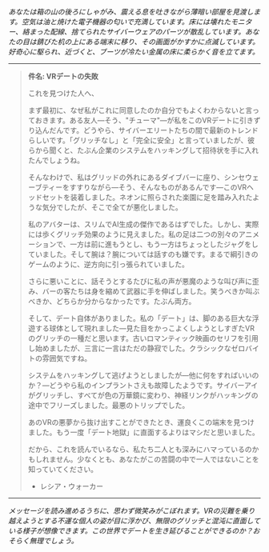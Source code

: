 _あなたは箱の山の後ろにしゃがみ、震える息を吐きながら薄暗い部屋を見渡します。空気は油と焼けた電子機器の匂いで充満しています。床には壊れたモニター、絡まった配線、捨てられたサイバーウェアのパーツが散乱しています。あなたの目は錆びた机の上にある端末に移り、その画面がかすかに点滅しています。好奇心に駆られ、近づくと、ブーツが冷たい金属の床に柔らかく音を立てます。_

---

> **件名: VRデートの失敗**
>
> これを見つけた人へ、
>
> まず最初に、なぜ私がこれに同意したのか自分でもよくわからないと言っておきます。ある友人—そう、"チューマ"—が私をこのVRデートに引きずり込んだんです。どうやら、サイバーエリートたちの間で最新のトレンドらしいです。「グリッチなし」と「完全に安全」と言っていましたが、彼らから聞くと、たぶん企業のシステムをハッキングして招待状を手に入れたんでしょうね。
>
> そんなわけで、私はグリッドの外れにあるダイブバーに座り、シンセウェーブティーをすすりながら—そう、そんなものがあるんです—このVRヘッドセットを装着しました。ネオンに照らされた楽園に足を踏み入れたような気分でしたが、そこで全てが悪化しました。
>
> 私のアバターは、スリムでAI生成の傑作であるはずでした。しかし、実際には歩くグリッチ効果のように見えました。私の足は二つの別々のアニメーションで、一方は前に進もうとし、もう一方はちょっとしたジャグをしていました。そして腕は？腕については話すのも嫌です。まるで綱引きのゲームのように、逆方向に引っ張られていました。
>
> さらに悪いことに、話そうとするたびに私の声が悪魔のような叫び声に歪み、バーの客たちは身を縮めて武器に手を伸ばしました。笑うべきか叫ぶべきか、どちらか分からなかったです。たぶん両方。
>
> そして、デート自体がありました。私の「デート」は、脚のある巨大な浮遊する球体として現れました—見た目をかっこよくしようとしすぎたVRのグリッチの一種だと思います。古いロマンティック映画のセリフを引用し始めましたが、三言に一言はただの静寂でした。クラシックなゼロバイトの雰囲気ですね。
>
> システムをハッキングして逃げようとしましたが—他に何をすればいいのか？—どうやら私のインプラントさえも故障したようです。サイバーアイがグリッチし、すべてが色の万華鏡に変わり、神経リンクがハッキングの途中でフリーズしました。最悪のトリップでした。
>
> あのVRの悪夢から抜け出すことができたとき、運良くこの端末を見つけました。もう一度「デート地獄」に直面するよりはマシだと思いました。
>
> だから、これを読んでいるなら、私たち二人とも深みにハマっているのかもしれません。少なくとも、あなたがこの苦闘の中で一人ではないことを知っていてください。
>
> - レシア・ウォーカー

---

_メッセージを読み進めるうちに、思わず微笑みがこぼれます。VRの災難を乗り越えようとする不運な個人の姿が目に浮かび、無限のグリッチと混沌に直面している様子が想像できます。この世界でデートを生き延びることができるのか？おそらく無理でしょう。_
